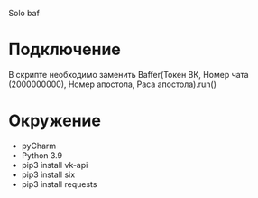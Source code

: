 Solo baf

# Подключение

В скрипте необходимо заменить
Baffer(Токен ВК, Номер чата (2000000000), Номер апостола, Раса апостола).run()

# Окружение
- pyCharm
- Python 3.9
- pip3 install vk-api
- pip3 install six
- pip3 install requests
